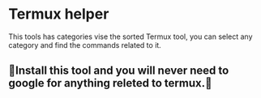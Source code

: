 # Termux helper
This tools has categories vise the sorted Termux tool, you can select any category and find the commands related to it. 

## 🎉Install this tool and you will never need to google for anything releted to termux.🎉
